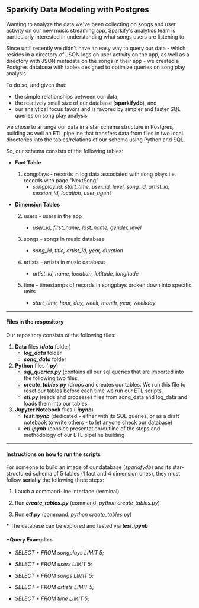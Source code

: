 ## Sparkify Data Modeling with Postgres

Wanting to analyze the data we've been collecting on songs and user activity on our new music streaming app, Sparkify's analytics team is particularly interested in understanding what songs users are listening to. 

Since until recently we didn't have an easy way to query our data - which resides in a directory of JSON logs on user activity on the app, as well as a directory with JSON metadata on the songs in their app - we created a Postgres database with tables designed to optimize queries on song play analysis

To do so, and given that:

- the simple relationships between our data,
- the relatively small size of our database (**sparkifydb**), and
- our analytical focus favors and is favored by simpler and faster SQL queries on song play analysis

we chose to arrange our data in a star schema structure in Postgres, building as well an ETL pipeline that transfers data from files in two local directories into the tables/relations of our schema using Python and SQL.

So, our schema consists of the following tables:

- **Fact Table**
    
    1. songplays - records in log data associated with song plays i.e. records with page "NextSong"
        - *songplay_id, start_time, user_id, level, song_id, artist_id, session_id, location, user_agent*

- **Dimension Tables**
    
    2. users - users in the app
        - *user_id, first_name, last_name, gender, level*
    
    3. songs - songs in music database
        - *song_id, title, artist_id, year, duration*
    
    4. artists - artists in music database
        - *artist_id, name, location, latitude, longitude*
    
    5. time - timestamps of records in songplays broken down into specific units
        - *start_time, hour, day, week, month, year, weekday*
        
--------------------

#### Files in the respository

Our repository consists of the following files:
1. **Data** files (***data*** folder)
    - ***log_data*** folder
    - ***song_data*** folder
2. **Python** files (***.py***)
    - ***sql_queries.py*** (contains all our sql queries that are imported into the following two files,
    - ***create_tables.py*** (drops and creates our tables. We run this file to reset our tables before each time we run our ETL scripts,
    - ***etl.py*** (reads and processes files from song_data and log_data and loads them into our tables
3. **Jupyter Notebook** files (***.ipynb***)
    - ***test.ipynb*** (dedicated - either with its SQL queries, or as a draft notebook to write others - to let anyone check our database)
    - ***etl.ipynb*** (consice presentation/outline of the steps and methodology of our ETL pipeline building

---------------------

#### Instructions on how to run the scripts
For someone to build an image of our database (*sparkifydb*) and its star-structured schema of 5 tables (1 fact and 4 dimension ones), they must follow **serially** the following three steps:
   
   1. Lauch a command-line interface (terminal)
   
   2. Run ***create_tables.py*** (command: *python create_tables.py*)
   
   3. Run ***etl.py*** (command: *python create_tables.py*)
   
   **\*** The database can be explored and tested via ***test.ipynb***

#### *Query Examplles

- *SELECT \* FROM songplays LIMIT 5;*

- *SELECT \* FROM users LIMIT 5;*

- *SELECT \* FROM songs LIMIT 5;*

- *SELECT \* FROM artists LIMIT 5;*

- *SELECT \* FROM time LIMIT 5;*

